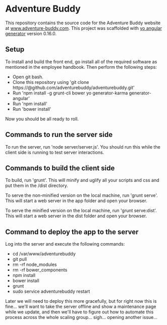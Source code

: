 # Adventure Buddy

This repository contains the source code for the Adventure Buddy website at www.adventure-buddy.com.  This project was scaffolded with [yo angular generator](https://github.com/yeoman/generator-angular) version 0.16.0.

## Setup

To install and build the front end, go install all of the required software as mentioned in the employee handbook.  Then perform the following steps:

* Open git bash.
* Clone this repository using 'git clone https://<username>@github.com/adventurebuddy/adventurebuddy.git'
* Run 'npm install -g grunt-cli bower yo generator-karma generator-angular'
* Run 'npm install'
* Run 'bower install'

Now you should be all ready to roll.

## Commands to run the server side

To run the server, run 'node server/server.js'.  You should run this while the client side is running to test server interactions.

## Commands to build the client side

To build, run 'grunt'.  This will minify and uglify all your scripts and css and put them in the /dist directory.

To serve the non-minified version on the local machine, run 'grunt serve'.  This will start a web server in the app folder and open your browser.

To serve the minified version on the local machine, run 'grunt serve:dist'.  This will start a web server in the dist folder and open your browser.

## Command to deploy the app to the server

Log into the server and execute the following commands:

* cd /var/www/adventurebuddy
* git pull
* rm -rf node_modules
* rm -rf bower_components
* npm install
* bower install
* grunt
* sudo service adventurebuddy restart

Later we will need to deploy this more gracefully, but for right now this is fine... we'll want to take the server offline and show a maintenance page while we update, and then we'll have to figure out how to automate this process across the whole scaling group... sigh... opening another issue...